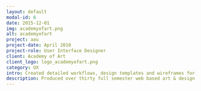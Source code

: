 ```yaml
---
layout: default
modal-id: 6
date: 2015-12-01
img: academyofart.png
alt: academyofart
project: aau
project-date: April 2010
project-role: User Interface Designer
client: Academy of Art
client_logo: logo_academyofart.png
category: UX
intro: Created detailed workflows, design templates and wireframes for custom e-Learning tools and system-wide development projects.
description: Produced over thirty full semester web based art & design courses, in collaboration with an interdisciplinary team of subject matter experts, content editors and department directors.
---
```

